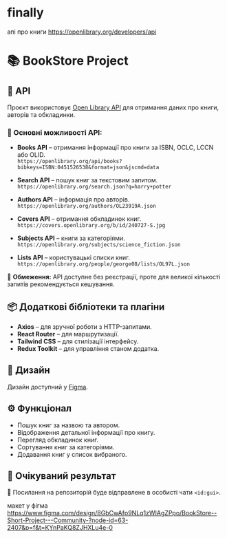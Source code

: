 # finally


апі про книги
https://openlibrary.org/developers/api
# 📚 BookStore Project

## 🔗 API
Проєкт використовує [Open Library API](https://openlibrary.org/developers/api) для отримання даних про книги, авторів та обкладинки.

### 📌 Основні можливості API:
- **Books API** – отримання інформації про книги за ISBN, OCLC, LCCN або OLID.  
  `https://openlibrary.org/api/books?bibkeys=ISBN:0451526538&format=json&jscmd=data`
  
- **Search API** – пошук книг за текстовим запитом.  
  `https://openlibrary.org/search.json?q=harry+potter`
  
- **Authors API** – інформація про авторів.  
  `https://openlibrary.org/authors/OL23919A.json`
  
- **Covers API** – отримання обкладинок книг.  
  `https://covers.openlibrary.org/b/id/240727-S.jpg`
  
- **Subjects API** – книги за категоріями.  
  `https://openlibrary.org/subjects/science_fiction.json`
  
- **Lists API** – користувацькі списки книг.  
  `https://openlibrary.org/people/george08/lists/OL97L.json`
  
📌 **Обмеження:** API доступне без реєстрації, проте для великої кількості запитів рекомендується кешування.

## 📦 Додаткові бібліотеки та плагіни
- **Axios** – для зручної роботи з HTTP-запитами.
- **React Router** – для маршрутизації.
- **Tailwind CSS** – для стилізації інтерфейсу.
- **Redux Toolkit** – для управління станом додатка.

## 🎨 Дизайн
Дизайн доступний у [Figma](https://www.figma.com/design/8GbCwAfp9NLq1zWIAgZPpo/BookStore--Short-Project---Community-?node-id=63-2407&p=f&t=KYnPaKQ8ZJHXLu4e-0).

## ⚙️ Функціонал
- Пошук книг за назвою та автором.
- Відображення детальної інформації про книгу.
- Перегляд обкладинок книг.
- Сортування книг за категоріями.
- Додавання книг у список вибраного.

## 📌 Очікуваний результат
🔗 Посилання на репозиторій буде відправлене в особисті чати `<id:gui>`.



макет у фігма
https://www.figma.com/design/8GbCwAfp9NLq1zWIAgZPpo/BookStore--Short-Project---Community-?node-id=63-2407&p=f&t=KYnPaKQ8ZJHXLu4e-0

